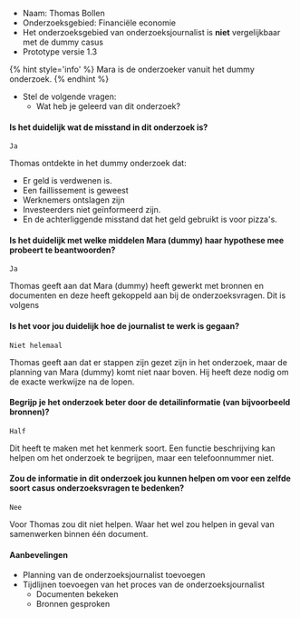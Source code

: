 

* Naam: Thomas Bollen
* Onderzoeksgebied: Financiële economie
* Het onderzoeksgebied van onderzoeksjournalist is __niet__ vergelijkbaar met de dummy casus
* Prototype versie 1.3

{% hint style='info' %}
Mara is de onderzoeker vanuit het dummy onderzoek.
{% endhint %}


* Stel de volgende vragen:
  * Wat heb je geleerd van dit onderzoek?

#### Is het duidelijk wat de misstand in dit onderzoek is?

`Ja`

Thomas ontdekte in het dummy onderzoek dat:
* Er geld is verdwenen is.
* Een faillissement is geweest
* Werknemers ontslagen zijn
* Investeerders niet geïnformeerd zijn.
* En de achterliggende misstand dat het geld gebruikt is voor pizza's.


#### Is het duidelijk met welke middelen Mara (dummy) haar hypothese mee probeert te beantwoorden?

`Ja`

Thomas geeft aan dat Mara (dummy) heeft gewerkt met bronnen en documenten en deze heeft gekoppeld aan bij de onderzoeksvragen. Dit is volgens


#### Is het voor jou duidelijk hoe de journalist te werk is gegaan?

`Niet helemaal`

Thomas geeft aan dat er stappen zijn gezet zijn in het onderzoek, maar de planning van Mara (dummy) komt niet naar boven. Hij heeft deze nodig om de exacte werkwijze na de lopen.

#### Begrijp je het onderzoek beter door de detailinformatie (van bijvoorbeeld bronnen)?

`Half`

Dit heeft te maken met het kenmerk soort. Een functie beschrijving kan helpen om het onderzoek te begrijpen, maar een telefoonnummer niet.

#### Zou de informatie in dit onderzoek jou kunnen helpen om voor een zelfde soort casus onderzoeksvragen te bedenken?

`Nee`

Voor Thomas zou dit niet helpen. Waar het wel zou helpen in geval van samenwerken binnen één document.



#### Aanbevelingen
* Planning van de onderzoeksjournalist toevoegen
* Tijdlijnen toevoegen van het proces van de onderzoeksjournalist
  * Documenten bekeken
  * Bronnen gesproken